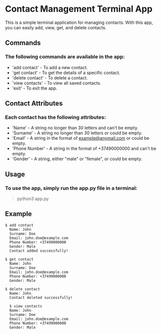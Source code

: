 # Contact Management Terminal App

This is a simple terminal application for managing contacts. With this app, you can easily add, view, get, and delete contacts.

## Commands
### The following commands are available in the app:

* 'add contact' - To add a new contact.
* 'get contact' - To get the details of a specific contact.
* 'delete contact' - To delete a contact.
* 'view contacts' - To view all saved contacts.
* 'exit' - To exit the app.

## Contact Attributes
### Each contact has the following attributes:

* 'Name' - A string no longer than 30 letters and can't be empty.
* 'Surname' - A string no longer than 30 letters or could be empty.
* 'Email' - A string in the format of example@anymail.com or could be empty.
* 'Phone Number' - A string in the format of +37490000000 and can't be empty.
* 'Gender' - A string, either "male" or "female", or could be empty.


## Usage
### To use the app, simply run the app.py file in a terminal:

> python3 app.py


## Example
```
$ add contact
  Name: John
  Surname: Doe
  Email: john.doe@example.com
  Phone Number: +37499000000
  Gender: Male
  Contact added successfully!

$ get contact
  Name: John
  Surname: Doe
  Email: john.doe@example.com
  Phone Number: +37499000000
  Gender: Male

$ delete contact
  Name: John
  Contact deleted successfully!

  $ view contacts
  Name: John
  Surname: Doe
  Email: john.doe@example.com
  Phone Number: +37499000000
  Gender: Male
```
